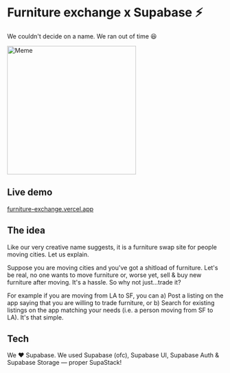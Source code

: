 # Furniture exchange x Supabase ⚡️
We couldn't decide on a name. We ran out of time 😆

<img src="https://user-images.githubusercontent.com/39617427/128456513-f0707a6c-d803-45f1-a24e-aad498544d4b.jpg" height="300" alt="Meme" />

## Live demo
[furniture-exchange.vercel.app](https://furniture-exchange.vercel.app)

## The idea
Like our very creative name suggests, it is a furniture swap site for people moving cities. Let us explain. 

Suppose you are moving cities and you've got a shitload of furniture. Let's be real, no one wants to move furniture or, worse yet, sell & buy new furniture after moving. It's a hassle. So why not just...trade it?

For example if you are moving from LA to SF, you can a) Post a listing on the app saying that you are willing to trade furniture, or b) Search for existing listings on the app matching your needs (i.e. a person moving from SF to LA). It's that simple.

## Tech
We ❤️ Supabase. We used Supabase (ofc), Supabase UI, Supabase Auth & Supabase Storage — proper SupaStack!
